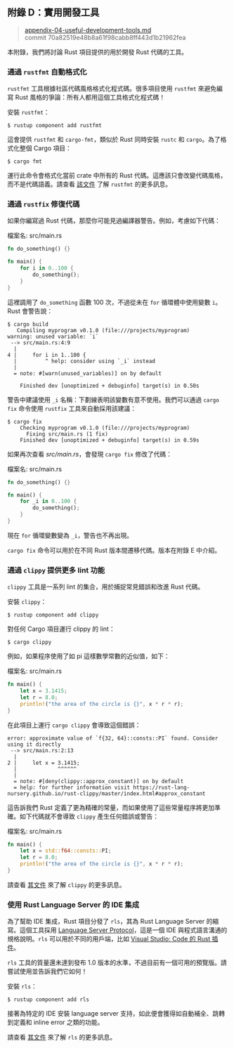 ## 附錄 D：實用開發工具

> [appendix-04-useful-development-tools.md](https://github.com/rust-lang/book/blob/master/src/appendix-04-useful-development-tools.md)
> <br />
> commit 70a82519e48b8a61f98cabb8ff443d1b21962fea

本附錄，我們將討論 Rust 項目提供的用於開發 Rust 代碼的工具。

### 通過 `rustfmt` 自動格式化

`rustfmt` 工具根據社區代碼風格格式化程式碼。很多項目使用 `rustfmt` 來避免編寫 Rust 風格的爭論：所有人都用這個工具格式化程式碼！

安裝 `rustfmt`：

```text
$ rustup component add rustfmt
```

這會提供 `rustfmt` 和 `cargo-fmt`，類似於 Rust 同時安裝 `rustc` 和 `cargo`。為了格式化整個 Cargo 項目：

```text
$ cargo fmt
```

運行此命令會格式化當前 crate 中所有的 Rust 代碼。這應該只會改變代碼風格，而不是代碼語義。請查看 [該文件][rustfmt] 了解 `rustfmt` 的更多訊息。

[rustfmt]: https://github.com/rust-lang-nursery/rustfmt

### 通過 `rustfix` 修復代碼

如果你編寫過 Rust 代碼，那麼你可能見過編譯器警告。例如，考慮如下代碼：

<span class="filename">檔案名: src/main.rs</span>

```rust
fn do_something() {}

fn main() {
    for i in 0..100 {
        do_something();
    }
}
```

這裡調用了 `do_something` 函數 100 次，不過從未在 `for` 循環體中使用變數 `i`。Rust 會警告說：

```text
$ cargo build
   Compiling myprogram v0.1.0 (file:///projects/myprogram)
warning: unused variable: `i`
 --> src/main.rs:4:9
  |
4 |     for i in 1..100 {
  |         ^ help: consider using `_i` instead
  |
  = note: #[warn(unused_variables)] on by default

    Finished dev [unoptimized + debuginfo] target(s) in 0.50s
```

警告中建議使用 `_i` 名稱：下劃線表明該變數有意不使用。我們可以通過 `cargo fix` 命令使用 `rustfix` 工具來自動採用該建議：

```text
$ cargo fix
    Checking myprogram v0.1.0 (file:///projects/myprogram)
      Fixing src/main.rs (1 fix)
    Finished dev [unoptimized + debuginfo] target(s) in 0.59s
```

如果再次查看 *src/main.rs*，會發現 `cargo fix` 修改了代碼：

<span class="filename">檔案名: src/main.rs</span>

```rust
fn do_something() {}

fn main() {
    for _i in 0..100 {
        do_something();
    }
}
```

現在 `for` 循環變數變為 `_i`，警告也不再出現。

`cargo fix` 命令可以用於在不同 Rust 版本間遷移代碼。版本在附錄 E 中介紹。

### 通過 `clippy` 提供更多 lint 功能

`clippy` 工具是一系列 lint 的集合，用於捕捉常見錯誤和改進 Rust 代碼。

安裝 `clippy`：

```text
$ rustup component add clippy
```

對任何 Cargo 項目運行 clippy 的 lint：

```text
$ cargo clippy
```

例如，如果程序使用了如 pi 這樣數學常數的近似值，如下：

<span class="filename">檔案名: src/main.rs</span>

```rust
fn main() {
    let x = 3.1415;
    let r = 8.0;
    println!("the area of the circle is {}", x * r * r);
}
```

在此項目上運行 `cargo clippy` 會導致這個錯誤：

```text
error: approximate value of `f{32, 64}::consts::PI` found. Consider using it directly
 --> src/main.rs:2:13
  |
2 |     let x = 3.1415;
  |             ^^^^^^
  |
  = note: #[deny(clippy::approx_constant)] on by default
  = help: for further information visit https://rust-lang-nursery.github.io/rust-clippy/master/index.html#approx_constant
```

這告訴我們 Rust 定義了更為精確的常量，而如果使用了這些常量程序將更加準確。如下代碼就不會導致 `clippy` 產生任何錯誤或警告：

<span class="filename">檔案名: src/main.rs</span>

```rust
fn main() {
    let x = std::f64::consts::PI;
    let r = 8.0;
    println!("the area of the circle is {}", x * r * r);
}
```

請查看 [其文件][clippy] 來了解 `clippy` 的更多訊息。

[clippy]: https://github.com/rust-lang/rust-clippy

### 使用 Rust Language Server 的 IDE 集成

為了幫助 IDE 集成，Rust 項目分發了 `rls`，其為 Rust Language Server 的縮寫。這個工具採用 [Language Server Protocol][lsp]，這是一個 IDE 與程式語言溝通的規格說明。`rls` 可以用於不同的用戶端，比如 [Visual Studio: Code 的 Rust 插件][vscode]。

[lsp]: http://langserver.org/
[vscode]: https://marketplace.visualstudio.com/items?itemName=rust-lang.rust

`rls` 工具的質量還未達到發布 1.0 版本的水準，不過目前有一個可用的預覽版。請嘗試使用並告訴我們它如何！

安裝 `rls`：

```text
$ rustup component add rls
```

接著為特定的 IDE 安裝 language server 支持，如此便會獲得如自動補全、跳轉到定義和 inline error 之類的功能。

請查看 [其文件][rls] 來了解 `rls` 的更多訊息。

[rls]: https://github.com/rust-lang/rls
